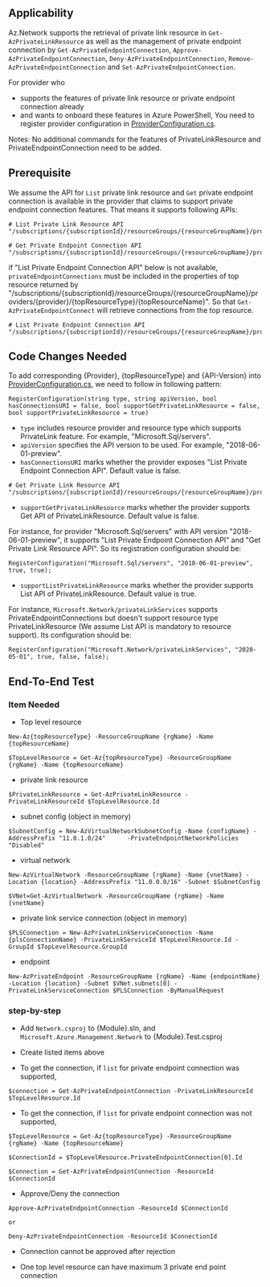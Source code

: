 ## Applicability
Az.Network supports the retrieval of private link resource in `Get-AzPrivateLinkResource` as well as the management of private endpoint connection by `Get-AzPrivateEndpointConnection`, `Approve-AzPrivateEndpointConnection`, `Deny-AzPrivateEndpointConnection`, `Remove-AzPrivateEndpointConnection` and `Set-AzPrivateEndpointConnection`. 

For provider who 
- supports the features of private link resource or private endpoint connection already
- and wants to onboard these features in Azure PowerShell, 
You need to register provider configuration in [ProviderConfiguration.cs](https://github.com/Azure/azure-powershell/blob/main/src/Network/Network/PrivateLinkService/PrivateLinkServiceProvider/ProviderConfiguration.cs#L12).

Notes: No additional commands for the features of PrivateLinkResource and PrivateEndpointConnection need to be added.

## Prerequisite
We assume the API for `List` private link resource and `Get` private endpoint connection is available in the provider that claims to support private endpoint connection features. That means it supports following APIs:

```
# List Private Link Resource API
"/subscriptions/{subscriptionId}/resourceGroups/{resourceGroupName}/providers/{provider}/{topResourceType}/{topResourceName}/privateLinkResources"
```
```
# Get Private Endpoint Connection API
"/subscriptions/{subscriptionId}/resourceGroups/{resourceGroupName}/providers/{provider}/{topResourceType}/{topResourceName}/privateEndpointConnections/{privateEndpointConnectionName}"
```

if "List Private Endpoint Connection API" below is not available, `privateEndpointConnections` must be included in the properties of top resource returned by 
"/subscriptions/{subscriptionId}/resourceGroups/{resourceGroupName}/providers/{provider}/{topResourceType}/{topResourceName}". So that `Get-AzPrivateEndpointConnect` will retrieve connections from the top resource.

```
# List Private Endpoint Connection API
"/subscriptions/{subscriptionId}/resourceGroups/{resourceGroupName}/providers/{provider}/{topResourceType}/{topResourceName}/privateEndpointConnections"
```

## Code Changes Needed
To add corresponding {Provider}, {topResourceType} and {API-Version} into [ProviderConfiguration.cs](https://github.com/Azure/azure-powershell/blob/main/src/Network/Network/PrivateLinkService/PrivateLinkServiceProvider/ProviderConfiguration.cs#L12), we need to follow in following pattern:
```
RegisterConfiguration(string type, string apiVersion, bool hasConnectionsURI = false, bool supportGetPrivateLinkResource = false, bool supportPrivateLinkResource = true)
```
- `type` includes resource provider and resource type which supports PrivateLink feature. For example, "Microsoft.Sql/servers".
- `apiVersion` specifies the API version to be used. For example, "2018-06-01-preview".
- `hasConnectionsURI` marks whether the provider exposes "List Private Endpoint Connection API". Default value is false.
```
# Get Private Link Resource API
"/subscriptions/{subscriptionId}/resourceGroups/{resourceGroupName}/providers/{provider}/{topResourceType}/{topResourceName}/privateLinkResources/{privateLinkResourceName}"
```
- `supportGetPrivateLinkResource` marks whether the provider supports Get API of PrivateLinkResource. Default value is false.

For instance, for provider "Microsoft.Sql/servers" with API version "2018-06-01-preview", it supports "List Private Endpoint Connection API" and "Get Private Link Resource API". So its registration configuration should be:
```
RegisterConfiguration("Microsoft.Sql/servers", "2018-06-01-preview", true, true);
```

- `supportListPrivateLinkResource` marks whether the provider supports List API of PrivateLinkResource. Default value is true.

For instance, `Microsoft.Network/privateLinkServices` supports PrivateEndpointConnections but doesn't support resource type PrivateLinkResource (We assume List API is mandatory to resource support). Its configuration should be:
```
RegisterConfiguration("Microsoft.Network/privateLinkServices", "2020-05-01", true, false, false);
```

## End-To-End Test

### Item Needed

+ Top level resource
```
New-Az{topResourceType} -ResourceGroupName {rgName} -Name {topResourceName}

$TopLevelResource = Get-Az{topResourceType} -ResourceGroupName {rgName} -Name {topResourceName}
```

+ private link resource
```
$PrivateLinkResource = Get-AzPrivateLinkResource -PrivateLinkResourceId $TopLevelResource.Id
```

+ subnet config (object in memory)
```
$SubnetConfig = New-AzVirtualNetworkSubnetConfig -Name {configName} -AddressPrefix "11.0.1.0/24"      -PrivateEndpointNetworkPolicies "Disabled"
```

+ virtual network
```
New-AzVirtualNetwork -ResourceGroupName {rgName} -Name {vnetName} -Location {location} -AddressPrefix "11.0.0.0/16" -Subnet $SubnetConfig

$VNet=Get-AzVirtualNetwork -ResourceGroupName {rgName} -Name {vnetName}
```

+ private link service connection (object in memory)
```
$PLSConnection = New-AzPrivateLinkServiceConnection -Name {plsConnectionName} -PrivateLinkServiceId $TopLevelResource.Id -GroupId $TopLevelResource.GroupId
```

+ endpoint
```
New-AzPrivateEndpoint -ResourceGroupName {rgName} -Name {endpointName} -Location {location} -Subnet $VNet.subnets[0] -PrivateLinkServiceConnection $PLSConnection -ByManualRequest
```

### step-by-step
* Add `Network.csproj` to {Module}.sln, and `Microsoft.Azure.Management.Network` to {Module}.Test.csproj

* Create listed items above

* To get the connection, if `list` for private endpoint connection was supported,
```
$connection = Get-AzPrivateEndpointConnection -PrivateLinkResourceId $TopLevelResource.Id
```

* To get the connection, if `list` for private endpoint connection was not supported,
```
$TopLevelResource = Get-Az{topResourceType} -ResourceGroupName {rgName} -Name {topResourceName}

$ConnectionId = $TopLevelResource.PrivateEndpointConnection[0].Id

$Connection = Get-AzPrivateEndpointConnection -ResourceId $ConnectionId
```

* Approve/Deny the connection
```
Approve-AzPrivateEndpointConnection -ResourceId $ConnectionId

or

Deny-AzPrivateEndpointConnection -ResourceId $ConnectionId
```

* Connection cannot be approved after rejection

* One top level resource can have maximum 3 private end point connection
